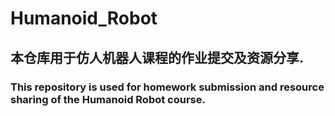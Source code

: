 # Humanoid_Robot
## 本仓库用于仿人机器人课程的作业提交及资源分享.

### This repository is used for homework submission and resource sharing of the Humanoid Robot course.
